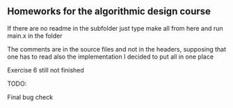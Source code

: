 ## Homeworks for the algorithmic design course 

 If there are no readme in the subfolder just type make all from here and run main.x in the folder

The comments are in the source files and not in the headers, supposing that one has to read also the implementation I decided to put all in one place

Exercise 6 still not finished

TODO:

Final bug check